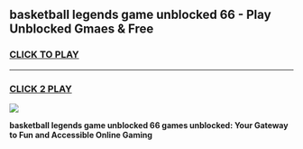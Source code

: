 
## basketball legends game unblocked 66 - Play Unblocked Gmaes & Free
<h3>
<a href="https://news.freeplayer.one?title=basketball_legends_game_unblocked_66&ref=16F">CLICK TO PLAY</a></h3>
<hr>

<h3>
<a href="https://news.freeplayer.one?title=basketball_legends_game_unblocked_66&ref=16F">CLICK 2 PLAY</a>
  
</h3>

<a href="https://news.freeplayer.one?title=basketball_legends_game_unblocked_66&ref=16F/"><img src="https://clearcache.store/games.png"></a>


**basketball legends game unblocked 66 games unblocked: Your Gateway to Fun and Accessible Online Gaming**
